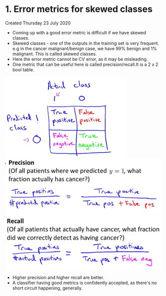 # 1. Error metrics for skewed classes
Created Thursday 23 July 2020


* Coming up with a good error metric is difficult if we have skewed classes.
* Skewed classes - one of the outputs in the training set is very frequent. e.g in the cancer malignant/benign case, we have 99% benign and 1% malignant. This is called skewed classes.
* Here the error metric cannot be CV error, as it may be misleading.
* One metric that can be useful here is called precision/recall.It is a 2 x 2 bool table.

![](./1._Error_metrics_for_skewed_classes/pasted_image.png)
![](./1._Error_metrics_for_skewed_classes/pasted_image001.png)
![](./1._Error_metrics_for_skewed_classes/pasted_image002.png)

* Higher precision and higher recall are better.
* A classifier having good metrics is confidently accepted, as there's no short circuit happening, generally.


